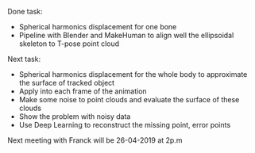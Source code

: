 
Done task:
- Spherical harmonics displacement for one bone
- Pipeline with Blender and MakeHuman to align well the ellipsoidal skeleton to T-pose point cloud

Next task:
- Spherical harmonics displacement for the whole body to approximate the surface of tracked object
- Apply into each frame of the animation
- Make some noise to point clouds and evaluate the surface of these clouds
- Show the problem with noisy data
- Use Deep Learning to reconstruct the missing point, error points

Next meeting with Franck will be 26-04-2019 at 2p.m

